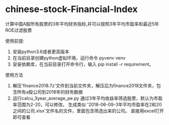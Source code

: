 # chinese-stock-Financial-Index
计算中国A股所有股票的3年平均财务指标,并可以按照3年平均市盈率和最近5年ROE过滤股票

使用前提:
1. 安装python3.6或者更高版本
1. 在当前目录创建python虚拟环境，运行命令 pyvenv venv
2. 安装依赖库，在当前目录打开命令行，输入 pip install -r requirement。


使用方法
1. 解压'finance2018.7z'文件到当前文件夹，解压后为finance2018文件夹，包含所有a股公司到2018年的财务数据
2. 运行calcu_3year_average_pe.py 通过3年平均收益率筛选股票，默认为市盈率范围为2-20，可以修改。
生成类似 '2018-06-09-3年平均市盈率在2和20之间的公司.xlsx'文件名的文件，里面包含筛选出来的公司。
直接用excel打开即可查看